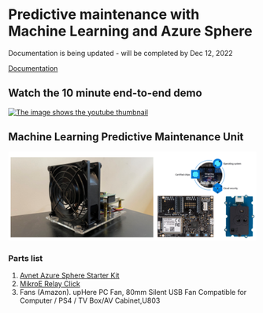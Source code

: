 # Predictive maintenance with Machine Learning and Azure Sphere

Documentation is being updated - will be completed by Dec 12, 2022

[Documentation](https://gloveboxes.github.io/AzureSphereMLPredictiveMaintenanceHybrid/)

## Watch the 10 minute end-to-end demo

[![The image shows the youtube thumbnail](https://github.com/gloveboxes/AzureSphereClassify/wiki/media/predictive_maintenace_youtube.png)](https://youtu.be/62XKxzRld28)

## Machine Learning Predictive Maintenance Unit

![Image shows the Machine Learning Predictive Maintenance rig](img/smart_hvac.png)

### Parts list

1. [Avnet Azure Sphere Starter Kit](https://www.avnet.com/wps/portal/us/products/avnet-boards/avnet-board-families/ms-azure-sphere/)
1. [MikroE Relay Click](https://www.mikroe.com/relay-click)
1. Fans (Amazon). upHere PC Fan, 80mm Silent USB Fan Compatible for Computer / PS4 / TV Box/AV Cabinet,U803
